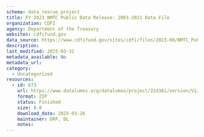 ```yaml
---
schema: data_rescue_project 
title: FY 2023 NMTC Public Data Release: 2003-2021 Data File
organization: CDFI
agency: Department of the Treasury
websites: cdfifund.gov
data_source: https://www.cdfifund.gov/sites/cdfi/files/2023-08/NMTC_Public_Data_Release_includes_FY_2021_Data_final.xlsx
description: 
last_modified: 2025-03-31
metadata_available: No
metadata_url: 
category:
  - Uncategorized
resources:
  - id: 673
    url: https://www.datalumos.org/datalumos/project/224381/version/V1/view
    format: ZIP
    status: Finished
    size: 0.0
    download_date: 2025-03-26
    maintainer: DRP, DL
    notes: 
---
```

